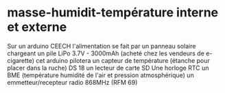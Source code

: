 # masse-humidit-température interne et externe

Sur un arduino CEECH 
l'alimentation se fait par un panneau solaire chargeant un pile LiPo 3.7V - 3000mAh  (acheté chez les vendeurs de e-cigarette)
cet arduino pilotera 
un capteur de température (étanche pour placer dans la ruche) DS 18
un lecteur de carte SD
Une horloge RTC 
un BME (température humidité de l'air et pression atmosphérique)
un emmetteur/recepteur radio 868MHz (RFM 69)

